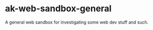 ak-web-sandbox-general
======================

A general web sandbox for investigating some web dev stuff and such.